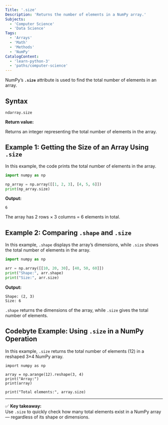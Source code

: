 ```yaml
---
Title: '.size'
Description: 'Returns the number of elements in a NumPy array.'
Subjects:
  - 'Computer Science'
  - 'Data Science'
Tags:
  - 'Arrays'
  - 'Math'
  - 'Methods'
  - 'NumPy'
CatalogContent:
  - 'learn-python-3'
  - 'paths/computer-science'
---
```


NumPy’s **`.size`** attribute is used to find the total number of elements in an array.

## Syntax

```pseudo
ndarray.size
```

**Return value:**

Returns an integer representing the total number of elements in the array.

## Example 1: Getting the Size of an Array Using `.size`

In this example, the code prints the total number of elements in the array.

```py
import numpy as np

np_array = np.array([[1, 2, 3], [4, 5, 6]])
print(np_array.size)
```

**Output:**

```shell
6
```

The array has 2 rows × 3 columns = 6 elements in total.

## Example 2: Comparing `.shape` and `.size`

In this example, `.shape` displays the array’s dimensions, while `.size` shows the total number of elements in the array.

```py
import numpy as np

arr = np.array([[10, 20, 30], [40, 50, 60]])
print("Shape:", arr.shape)
print("Size:", arr.size)
```

**Output:**

```shell
Shape: (2, 3)
Size: 6
```

`.shape` returns the dimensions of the array, while `.size` gives the total number of elements.

## Codebyte Example: Using `.size` in a NumPy Operation

In this example, `.size` returns the total number of elements (12) in a reshaped 3×4 NumPy array.

```codebyte/python
import numpy as np

array = np.arange(12).reshape(3, 4)
print("Array:")
print(array)

print("Total elements:", array.size)
```

---

✅ **Key takeaway:**  
Use `.size` to quickly check how many total elements exist in a NumPy array — regardless of its shape or dimensions.
